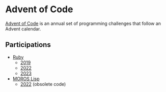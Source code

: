# Advent of Code

[Advent of Code](https://adventofcode.com/) is an annual set of programming
challenges that follow an Advent calendar.

## Participations

- [Ruby](https://www.ruby-lang.org/)
  - [2019](ruby/2019)
  - [2022](ruby/2022)
  - [2023](ruby/2023)
- [MOROS Lisp](http://moros.cc/lisp.html)
  - [2022](lisp/2022) (obsolete code)

